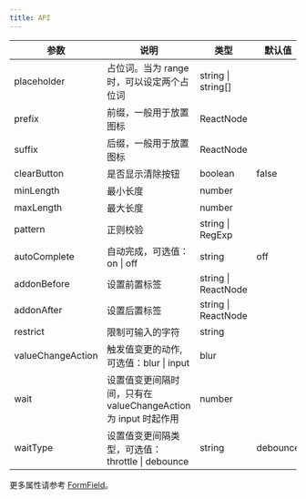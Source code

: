 ```yaml
---
title: API
---
```


| 参数         | 说明                                      | 类型                | 默认值 |
| ------------ | ----------------------------------------- | ------------------- | ------ |
| placeholder  | 占位词。当为 range 时，可以设定两个占位词 | string \| string[]    |        |
| prefix       | 前缀，一般用于放置图标                    | ReactNode           |        |
| suffix       | 后缀，一般用于放置图标                    | ReactNode           |        |
| clearButton  | 是否显示清除按钮                          | boolean             | false  |
| minLength    | 最小长度                                  | number              |        |
| maxLength    | 最大长度                                  | number              |        |
| pattern      | 正则校验                                  | string \| RegExp      |        |
| autoComplete | 自动完成，可选值：on \| off              | string              | off    |
| addonBefore  | 设置前置标签                              | string \| ReactNode |        |
| addonAfter   | 设置后置标签                              | string \| ReactNode |        |
| restrict     | 限制可输入的字符                          | string              |        |
| valueChangeAction | 触发值变更的动作, 可选值：blur \| input | blur |  |
| wait | 设置值变更间隔时间，只有在 valueChangeAction 为 input 时起作用 | number | |
| waitType | 设置值变更间隔类型，可选值：throttle \| debounce | string | debounce |

更多属性请参考 [FormField](/zh/procmp/abstract/field#FormField)。
